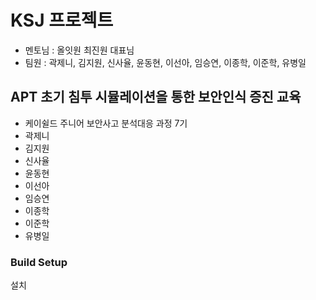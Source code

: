 # KSJ 프로젝트
* 멘토님 : 올잇원 최진원 대표님
* 팀원 : 곽제니, 김지원, 신사율, 윤동현, 이선아, 임승연, 이종학, 이준학, 유병일
## APT 초기 침투 시뮬레이션을 통한 보안인식 증진 교육

*  케이쉴드 주니어 보안사고 분석대응 과정 7기
*  곽제니
*  김지원
*  신사율
*  윤동현
*  이선아
*  임승연
*  이종학
*  이준학
*  유병일


### Build Setup
설치
